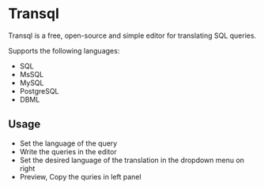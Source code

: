 # Transql

Transql is a free, open-source and simple editor for translating SQL queries.

Supports the following languages:

- SQL
- MsSQL
- MySQL
- PostgreSQL
- DBML

## Usage

- Set the language of the query
- Write the queries in the editor
- Set the desired language of the translation in the dropdown menu on right
- Preview, Copy the quries in left panel
